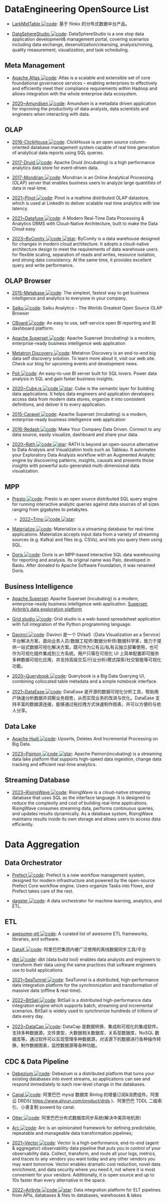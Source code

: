 # DataEngineering OpenSource List

- [LarkMidTable ![code](https://ng-tech.icu/assets/code.svg)](https://github.com/wxgzgl/LarkMidTable): 基于 flinkx 的分布式数据中台产品。

- [DataSphereStudio ![code](https://ng-tech.icu/assets/code.svg)](https://github.com/WeBankFinTech/DataSphereStudio): DataSphereStudio is a one stop data application development& management portal, covering scenarios including data exchange, desensitization/cleansing, analysis/mining, quality measurement, visualization, and task scheduling.

## Meta Management

- [Apache Altas ![code](https://ng-tech.icu/assets/code.svg)](https://atlas.apache.org/#/): Atlas is a scalable and extensible set of core foundational governance services – enabling enterprises to effectively and efficiently meet their compliance requirements within Hadoop and allows integration with the whole enterprise data ecosystem.

- [2020~Amundsen ![code](https://ng-tech.icu/assets/code.svg)](https://github.com/amundsen-io/amundsen): Amundsen is a metadata driven application for improving the productivity of data analysts, data scientists and engineers when interacting with data.

## OLAP

- [2016-ClickHouse ![code](https://ng-tech.icu/assets/code.svg)](https://ClickHouse.yandex/): ClickHouse is an open source column-oriented database management system capable of real time generation of analytical data reports using SQL queries.

- [2017-Druid ![code](https://ng-tech.icu/assets/code.svg)](http://druid.io/): Apache Druid (incubating) is a high performance analytics data store for event-driven data.

- [2017-Mondrian ![code](https://ng-tech.icu/assets/code.svg)](https://github.com/pentaho/mondrian): Mondrian is an Online Analytical Processing (OLAP) server that enables business users to analyze large quantities of data in real-time.

- [2021~Pinot ![code](https://ng-tech.icu/assets/code.svg)](https://github.com/linkedin/pinot): Pinot is a realtime distributed OLAP datastore, which is used at LinkedIn to deliver scalable real time analytics with low latency.

- [2021~Datafuse ![code](https://ng-tech.icu/assets/code.svg)](https://github.com/datafuselabs/datafuse): A Modern Real-Time Data Processing & Analytics DBMS with Cloud-Native Architecture, built to make the Data Cloud easy

- [2023~ByConity ![code](https://ng-tech.icu/assets/code.svg) ![star](https://img.shields.io/github/stars/ByConity/ByConity)](https://github.com/ByConity/ByConity): ByConity is a data warehouse designed for changes in modern cloud architecture. It adopts a cloud-native architecture design to meet the requirements of data warehouse users for flexible scaling, separation of reads and writes, resource isolation, and strong data consistency. At the same time, it provides excellent query and write performance.

## OLAP Browser

- [2015-Metabase ![code](https://ng-tech.icu/assets/code.svg)](https://github.com/metabase/metabase): The simplest, fastest way to get business intelligence and analytics to everyone in your company.

- [Saiku ![code](https://ng-tech.icu/assets/code.svg)](https://github.com/OSBI/saiku): Saiku Analytics - The Worlds Greatest Open Source OLAP Browser

- [CBoard ![code](https://ng-tech.icu/assets/code.svg)](https://github.com/TuiQiao/CBoard): An easy to use, self-service open BI reporting and BI dashboard platform.

- [Apache Superset ![code](https://ng-tech.icu/assets/code.svg)](https://github.com/apache/incubator-superset): Apache Superset (incubating) is a modern, enterprise-ready business intelligence web application

- [Metatron Discovery ![code](https://ng-tech.icu/assets/code.svg)](https://github.com/metatron-app/metatron-discovery): Metatron Discovery is an end-to-end big data self discovery solution. To learn more about it, visit our web site. Check our blog for upcoming events and development news.

- [Poli ![code](https://ng-tech.icu/assets/code.svg)](https://github.com/shzlw/poli): An easy-to-use BI server built for SQL lovers. Power data analysis in SQL and gain faster business insights.

- [2020~Cube.js ![code](https://ng-tech.icu/assets/code.svg) ![star](https://img.shields.io/github/stars/cube-js/cube)](https://github.com/cube-js/cube): Cube is the semantic layer for building data applications. It helps data engineers and application developers access data from modern data stores, organize it into consistent definitions, and deliver it to every application.

- [2015-Caravel ![code](https://ng-tech.icu/assets/code.svg)](https://github.com/airbnb/caravel): Apache Superset (incubating) is a modern, enterprise-ready business intelligence web application

- [2016-Redash ![code](https://ng-tech.icu/assets/code.svg)](https://github.com/getredash/redash): Make Your Company Data Driven. Connect to any data source, easily visualize, dashboard and share your data.

- [2020~Rath ![code](https://ng-tech.icu/assets/code.svg) ![star](https://img.shields.io/github/stars/Kanaries/Rath)](https://github.com/Kanaries/Rath): RATH is beyond an open-source alternative to Data Analysis and Visualization tools such as Tableau. It automates your Exploratory Data Analysis workflow with an Augmented Analytic engine by discovering patterns, insights, causals and presents those insights with powerful auto-generated multi-dimensional data visualization.

## MPP

- [Presto ![code](https://ng-tech.icu/assets/code.svg)](https://prestodb.io/): Presto is an open source distributed SQL query engine for running interactive analytic queries against data sources of all sizes ranging from gigabytes to petabytes.

  - [2022~Trino ![code](https://ng-tech.icu/assets/code.svg) ![star](https://img.shields.io/github/stars/trinodb/trino)](https://github.com/trinodb/trino):

- [Materialize ![code](https://ng-tech.icu/assets/code.svg)](https://materialize.com/docs/): Materialize is a streaming database for real-time applications. Materialize accepts input data from a variety of streaming sources (e.g. Kafka) and files (e.g. CSVs), and lets you query them using SQL.

- [Doris ![code](https://ng-tech.icu/assets/code.svg)](https://github.com/apache/incubator-doris): Doris is an MPP-based interactive SQL data warehousing for reporting and analysis. Its original name was Palo, developed in Baidu. After donated to Apache Software Foundation, it was renamed Doris.

## Business Intelligence

- [Apache Superset](https://github.com/apache/incubator-superset): Apache Superset (incubating) is a modern, enterprise-ready business intelligence web application. [Superset: Airbnb’s data exploration platform](https://parg.co/bIh)

- [Grid studio ![code](https://ng-tech.icu/assets/code.svg)](https://github.com/ricklamers/gridstudio): Grid studio is a web-based spreadsheet application with full integration of the Python programming language.

- [Davinci ![code](https://ng-tech.icu/assets/code.svg)](https://edp963.github.io/davinci/): Davinci 是一个 DVaaS（Data Visualization as a Service）平台解决方案，面向业务人员/数据工程师/数据分析师/数据科学家，致力于提供一站式数据可视化解决方案。既可作为公有云/私有云独立部署使用，也可作为可视化插件集成到三方系统。用户只需在可视化 UI 上简单配置即可服务多种数据可视化应用，并支持高级交互/行业分析/模式探索/社交智能等可视化功能。

- [2020~Querybook ![code](https://ng-tech.icu/assets/code.svg)](https://github.com/pinterest/querybook): Querybook is a Big Data Querying UI, combining collocated table metadata and a simple notebook interface.

- [2021~DataEase ![code](https://ng-tech.icu/assets/code.svg)](https://github.com/dataease/dataease): DataEase 是开源的数据可视化分析工具，帮助用户快速分析数据并洞察业务趋势，从而实现业务的改进与优化。DataEase 支持丰富的数据源连接，能够通过拖拉拽方式快速制作图表，并可以方便的与他人分享。

## Data Lake

- [Apache Hudi ![code](https://ng-tech.icu/assets/code.svg)](https://github.com/apache/incubator-hudi): Upserts, Deletes And Incremental Processing on Big Data.

- [2023~Paimon ![code](https://ng-tech.icu/assets/code.svg) ![star](https://img.shields.io/github/stars/apache/incubator-paimon)](https://github.com/apache/incubator-paimon): Apache Paimon(incubating) is a streaming data lake platform that supports high-speed data ingestion, change data tracking and efficient real-time analytics.

## Streaming Database

- [2023~RisingWave ![code](https://ng-tech.icu/assets/code.svg)](https://github.com/singularity-data/risingwave): RisingWave is a cloud-native streaming database that uses SQL as the interface language. It is designed to reduce the complexity and cost of building real-time applications. RisingWave consumes streaming data, performs continuous queries, and updates results dynamically. As a database system, RisingWave maintains results inside its own storage and allows users to access data efficiently.

# Data Aggregation

## Data Orchestrator

- [Prefect ![code](https://ng-tech.icu/assets/code.svg)](https://github.com/PrefectHQ/prefect): Prefect is a new workflow management system, designed for modern infrastructure and powered by the open-source Prefect Core workflow engine. Users organize Tasks into Flows, and Prefect takes care of the rest.

- [dagster ![code](https://ng-tech.icu/assets/code.svg)](https://github.com/dagster-io/dagster): A data orchestrator for machine learning, analytics, and ETL.

## ETL

- [awesome-etl ![code](https://ng-tech.icu/assets/code.svg)](https://github.com/pawl/awesome-etl#workflow-managementengines): A curated list of awesome ETL frameworks, libraries, and software.

- [DataX ![code](https://ng-tech.icu/assets/code.svg)](https://github.com/alibaba/DataX): 阿里巴巴集团内被广泛使用的离线数据同步工具/平台

- [dbt ![code](https://ng-tech.icu/assets/code.svg)](https://github.com/fishtown-analytics/dbt): dbt (data build tool) enables data analysts and engineers to transform their data using the same practices that software engineers use to build applications.

- [2021~SeaTunnel ![code](https://ng-tech.icu/assets/code.svg)](https://github.com/apache/incubator-seatunnel): SeaTunnel is a distributed, high-performance data integration platform for the synchronization and transformation of massive data (offline & real-time).

- [2022~BitSail ![code](https://ng-tech.icu/assets/code.svg)](https://github.com/bytedance/bitsail): BitSail is a distributed high-performance data integration engine which supports batch, streaming and incremental scenarios. BitSail is widely used to synchronize hundreds of trillions of data every day.

- [2023~DataCap ![code](https://ng-tech.icu/assets/code.svg)](https://gitee.com/EdurtIO/datacap): DataCap 是数据转换、集成和可视化的集成软件。支持多种数据源，文件类型，大数据相关数据库，关系型数据库，NoSQL 数据库等。通过软件可以实现管理多种数据源，对该源下的数据进行各种操作转换，制作数据图表，监控数据源等各种功能。

## CDC & Data Pipeline

- [Debezium ![code](https://ng-tech.icu/assets/code.svg)](https://debezium.io/docs/tutorial/): Debezium is a distributed platform that turns your existing databases into event streams, so applications can see and respond immediately to each row-level change in the databases.

- [Canal ![code](https://ng-tech.icu/assets/code.svg)](https://github.com/alibaba/canal): 阿里巴巴 mysql 数据库 Binlog 的增量订阅&消费组件。阿里云 DRDS( https://www.aliyun.com/product/drds )、阿里巴巴 TDDL 二级索引、小表复制 powerd by canal.

- [Otter ![code](https://ng-tech.icu/assets/code.svg)](https://github.com/alibaba/otter): 阿里巴巴分布式数据库同步系统(解决中美异地机房)

- [Arc ![code](https://ng-tech.icu/assets/code.svg)](https://arc.tripl.ai/): Arc is an opinionated framework for defining predictable, repeatable and manageable data transformation pipelines;

- [2021~Vector ![code](https://ng-tech.icu/assets/code.svg)](https://github.com/vectordotdev/vector): Vector is a high-performance, end-to-end (agent & aggregator) observability data pipeline that puts you in control of your observability data. Collect, transform, and route all your logs, metrics, and traces to any vendors you want today and any other vendors you may want tomorrow. Vector enables dramatic cost reduction, novel data enrichment, and data security where you need it, not where it is most convenient for your vendors. Additionally, it is open source and up to 10x faster than every alternative in the space.

- [2022~Airbyte ![code](https://ng-tech.icu/assets/code.svg) ![star](https://img.shields.io/github/stars/airbytehq/airbyte)](https://github.com/airbytehq/airbyte): Data integration platform for ELT pipelines from APIs, databases & files to databases, warehouses & lakes
